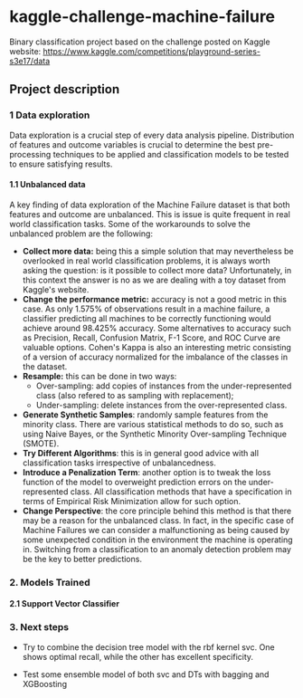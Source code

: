 # kaggle-challenge-machine-failure
Binary classification project based on the challenge posted on Kaggle website: https://www.kaggle.com/competitions/playground-series-s3e17/data

## Project description

### 1 Data exploration
Data exploration is a crucial step of every data analysis pipeline. Distribution of features and outcome variables is crucial to determine the best pre-processing techniques to be applied and classification models to be tested to ensure satisfying results.

#### 1.1 Unbalanced data
A key finding of data exploration of the Machine Failure dataset is that both features and outcome are unbalanced. This is issue is quite frequent in real world classification tasks. Some of the workarounds to solve the unbalanced problem are the following:
- **Collect more data:** being this a simple solution that may nevertheless be overlooked in real world classification problems, it is always worth asking the question: is it possible to collect more data? Unfortunately, in this context the answer is no as we are dealing with a toy dataset from Kaggle's website.
- **Change the performance metric:** accuracy is not a good metric in this case. As only 1.575% of observations result in a machine failure, a classifier predicting all machines to be correctly functioning would achieve around 98.425% accuracy. Some alternatives to accuracy such as Precision, Recall, Confusion Matrix, F-1 Score, and ROC Curve are valuable options. Cohen's Kappa is also an interesting metric consisting of a version of accuracy normalized for the imbalance of the classes in the dataset.
- **Resample:** this can be done in two ways:
    - Over-sampling: add copies of instances from the under-represented class (also refered to as sampling with replacement);
    - Under-sampling: delete instances from the over-represented class.
- **Generate Synthetic Samples**: randomly sample features from the minority class. There are various statistical methods to do so, such as using Naive Bayes, or the Synthetic Minority Over-sampling Technique (SMOTE).
- **Try Different Algorithms**: this is in general good advice with all classification tasks irrespective of unbalancedness. 
- **Introduce a Penalization Term**: another option is to tweak the loss function of the model to overweight prediction errors on the under-represented class. All classification methods that have a specification in terms of Empirical Risk Minimization allow for such option.
- **Change Perspective**: the core principle behind this method is that there may be a reason for the unbalanced class. In fact, in the specific case of Machine Failures we can consider a malfunctioning as being caused by some unexpected condition in the environment the machine is operating in. Switching from a classification to an anomaly detection problem may be the key to better predictions. 

### 2. Models Trained

#### 2.1 Support Vector Classifier


### 3. Next steps

- Try to combine the decision tree model with the rbf kernel svc. One shows optimal recall, while the other has excellent specificity.

- Test some ensemble model of both svc and DTs with bagging and XGBoosting